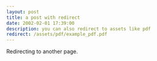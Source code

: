 ```yaml
---
layout: post
title: a post with redirect
date: 2002-02-01 17:39:00
description: you can also redirect to assets like pdf
redirect: /assets/pdf/example_pdf.pdf
---
```


Redirecting to another page.
